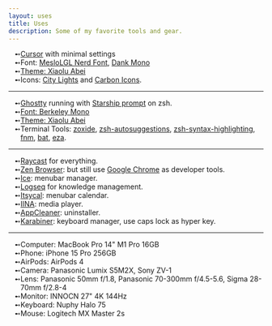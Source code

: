 ```yaml
---
layout: uses
title: Uses
description: Some of my favorite tools and gear.
---
```


<StrokeLineText size="sm" text="Editor" />

- [Cursor](https://www.cursor.com/) with minimal settings
- Font: [MesloLGL Nerd Font](https://www.nerdfonts.com/font-downloads), [Dank Mono](https://philpl.gumroad.com/l/dank-mono)
- [Theme: Xiaolu Abei](https://github.com/abeixiaolu/xiaoluabei-vscode-theme)
- Icons: [City Lights](https://marketplace.visualstudio.com/items?itemName=Yummygum.city-lights-icon-vsc) and [Carbon Icons](https://marketplace.visualstudio.com/items?itemName=antfu.icons-carbon).

---

<StrokeLineText size="sm" text="Terminal" />

- [Ghostty](https://ghostty.org/) running with [Starship prompt](https://starship.rs/) on zsh.
- [Font: Berkeley Mono](https://www.nerdfonts.com/font-downloads)
- [Theme: Xiaolu Abei](https://github.com/abeixiaolu/xiaoluabei-vscode-theme)
- Terminal Tools: [zoxide](https://github.com/ajeetdsouza/zoxide), [zsh-autosuggestions](https://github.com/zsh-users/zsh-autosuggestions), [zsh-syntax-highlighting](https://github.com/zsh-users/zsh-syntax-highlighting), [fnm](https://github.com/Schniz/fnm), [bat](https://github.com/sharkdp/bat), [eza](https://github.com/eza-community/eza).

---

<StrokeLineText size="sm" text="Desktop Apps" />

- [Raycast](https://www.raycast.com/) for everything.
- [Zen Browser](https://zen-browser.app/): but still use [Google Chrome](https://www.google.com/chrome/) as developer tools.
- [Ice](https://github.com/jordanbaird/Ice): menubar manager.
- [Logseq](https://logseq.com/) for knowledge management.
- [Itsycal](https://www.mowglii.com/itsycal/): menubar calendar.
- [IINA](https://iina.io/): media player.
- [AppCleaner](https://freemacsoft.net/appcleaner/): uninstaller.
- [Karabiner](https://karabiner-elements.pqrs.org/): keyboard manager, use caps lock as hyper key.

---

<StrokeLineText size="sm" text="Hardware" />

- Computer: MacBook Pro 14" M1 Pro 16GB
- Phone: iPhone 15 Pro 256GB
- AirPods: AirPods 4
- Camera: Panasonic Lumix S5M2X, Sony ZV-1
- Lens: Panasonic 50mm f/1.8, Panasonic 70-300mm f/4.5-5.6, Sigma 28-70mm f/2.8-4
- Monitor: INNOCN 27" 4K 144Hz
- Keyboard: Nuphy Halo 75
- Mouse: Logitech MX Master 2s

<style scoped>
@import '../.vitepress/theme/styles/app.css';
ul {
  list-style-type: '➻';
  li::marker {
    font-size: 1em;
  }
}
</style>
